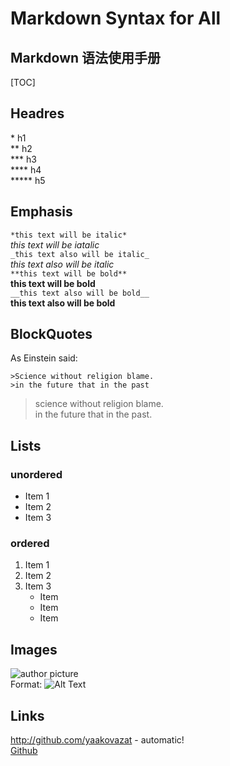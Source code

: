# Markdown Syntax for All  

## Markdown 语法使用手册  

[TOC]

## Headres
\* h1   
\** h2  
\*** h3  
\**** h4  
\***** h5  
## Emphasis
``*this text will be italic*``  
*this text will be iatalic*  
``_this text also will be italic_``  
_this text also will be italic_  
``**this text will be bold**``  
**this text will be bold**  
``__this text also will be bold__``  
__this text also will be bold__  
## BlockQuotes  
As Einstein said:  
```
>Science without religion blame.  
>in the future that in the past
```
> science without religion blame.  
> in the future that in the past.  
## Lists
### unordered  
* Item 1  
* Item 2
* Item 3
### ordered  
1. Item 1  
2. Item 2
3. Item 3  
    * Item
    * Item
    * Item
## Images  
![author picture](http://yaakovazat.com/img/avatar-yaakov.jpg)   
Format: ![Alt Text](url)
## Links  
http://github.com/yaakovazat - automatic!  
[Github](http://github.com)







